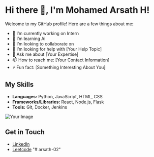 # Hi there 👋, I'm Mohamed Arsath H!

Welcome to my GitHub profile! Here are a few things about me:

- 🔭 I’m currently working on Intern
- 🌱 I’m learning Ai
- 👯 I’m looking to collaborate on 
- 🤔 I’m looking for help with [Your Help Topic]
- 💬 Ask me about [Your Expertise]
- 📫 How to reach me: [Your Contact Information]
- ⚡ Fun fact: [Something Interesting About You]

## My Skills
- **Languages:** Python, JavaScript, HTML, CSS
- **Frameworks/Libraries:** React, Node.js, Flask
- **Tools:** Git, Docker, Jenkins

![Your Image](https://your-image-link.com)

## Get in Touch
- [LinkedIn](https://www.linkedin.com/in/arsath02/)
- [Leetcode](https://leetcode.com/u/arsath-02/)
"# arsath-02" 
